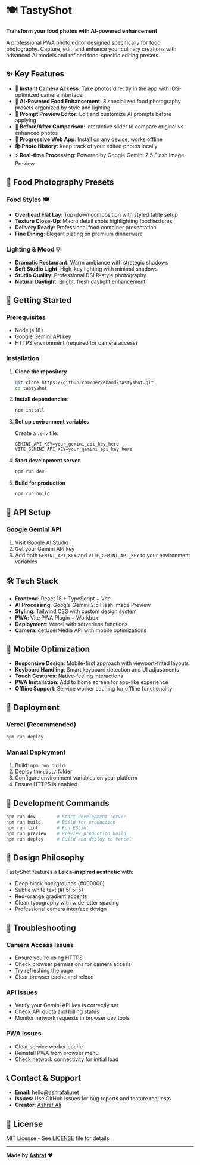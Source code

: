 # 🍽️ TastyShot

**Transform your food photos with AI-powered enhancement**

A professional PWA photo editor designed specifically for food photography. Capture, edit, and enhance your culinary creations with advanced AI models and refined food-specific editing presets.

## ✨ Key Features

- **📸 Instant Camera Access**: Take photos directly in the app with iOS-optimized camera interface
- **🎨 AI-Powered Food Enhancement**: 8 specialized food photography presets organized by style and lighting
- **📝 Prompt Preview Editor**: Edit and customize AI prompts before applying
- **🔄 Before/After Comparison**: Interactive slider to compare original vs enhanced photos
- **📱 Progressive Web App**: Install on any device, works offline
- **📚 Photo History**: Keep track of your edited photos locally
- **⚡ Real-time Processing**: Powered by Google Gemini 2.5 Flash Image Preview

## 🍴 Food Photography Presets

### Food Styles 🍽️
- **Overhead Flat Lay**: Top-down composition with styled table setup
- **Texture Close-Up**: Macro detail shots highlighting food textures
- **Delivery Ready**: Professional food container presentation
- **Fine Dining**: Elegant plating on premium dinnerware

### Lighting & Mood 💡
- **Dramatic Restaurant**: Warm ambiance with strategic shadows
- **Soft Studio Light**: High-key lighting with minimal shadows
- **Studio Quality**: Professional DSLR-style photography
- **Natural Daylight**: Bright, fresh daylight enhancement

## 🚀 Getting Started

### Prerequisites
- Node.js 18+ 
- Google Gemini API key
- HTTPS environment (required for camera access)

### Installation

1. **Clone the repository**
   ```bash
   git clone https://github.com/nerveband/tastyshot.git
   cd tastyshot
   ```

2. **Install dependencies**
   ```bash
   npm install
   ```

3. **Set up environment variables**
   
   Create a `.env` file:
   ```env
   GEMINI_API_KEY=your_gemini_api_key_here
   VITE_GEMINI_API_KEY=your_gemini_api_key_here
   ```

4. **Start development server**
   ```bash
   npm run dev
   ```

5. **Build for production**
   ```bash
   npm run build
   ```

## 🔑 API Setup

### Google Gemini API
1. Visit [Google AI Studio](https://aistudio.google.com/)
2. Get your Gemini API key
3. Add both `GEMINI_API_KEY` and `VITE_GEMINI_API_KEY` to your environment variables

## 🛠️ Tech Stack

- **Frontend**: React 18 + TypeScript + Vite
- **AI Processing**: Google Gemini 2.5 Flash Image Preview
- **Styling**: Tailwind CSS with custom design system
- **PWA**: Vite PWA Plugin + Workbox
- **Deployment**: Vercel with serverless functions
- **Camera**: getUserMedia API with mobile optimizations

## 📱 Mobile Optimization

- **Responsive Design**: Mobile-first approach with viewport-fitted layouts
- **Keyboard Handling**: Smart keyboard detection and UI adjustments
- **Touch Gestures**: Native-feeling interactions
- **PWA Installation**: Add to home screen for app-like experience
- **Offline Support**: Service worker caching for offline functionality

## 🚀 Deployment

### Vercel (Recommended)
```bash
npm run deploy
```

### Manual Deployment
1. Build: `npm run build`
2. Deploy the `dist/` folder
3. Configure environment variables on your platform
4. Ensure HTTPS is enabled

## 🔧 Development Commands

```bash
npm run dev        # Start development server
npm run build      # Build for production  
npm run lint       # Run ESLint
npm run preview    # Preview production build
npm run deploy     # Build and deploy to Vercel
```

## 🎨 Design Philosophy

TastyShot features a **Leica-inspired aesthetic** with:
- Deep black backgrounds (#000000)
- Subtle white text (#F5F5F5) 
- Red-orange gradient accents
- Clean typography with wide letter spacing
- Professional camera interface design

## 🐛 Troubleshooting

### Camera Access Issues
- Ensure you're using HTTPS
- Check browser permissions for camera access
- Try refreshing the page
- Clear browser cache and reload

### API Issues
- Verify your Gemini API key is correctly set
- Check API quota and billing status
- Monitor network requests in browser dev tools

### PWA Issues
- Clear service worker cache
- Reinstall PWA from browser menu
- Check network connectivity for initial load

## 📞 Contact & Support

- **Email**: [hello@ashrafali.net](mailto:hello@ashrafali.net)
- **Issues**: Use GitHub Issues for bug reports and feature requests
- **Creator**: [Ashraf Ali](https://ashrafali.net)

## 📄 License

MIT License - See [LICENSE](LICENSE) file for details.

---

**Made by [Ashraf](https://ashrafali.net) ❤️**